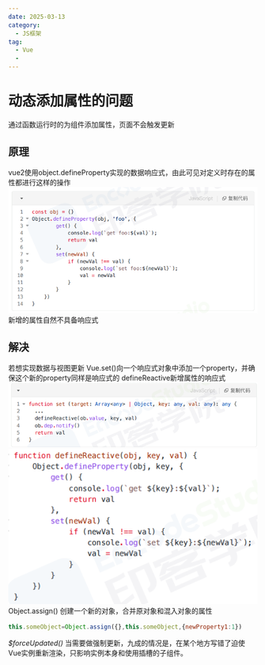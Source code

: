 ```yaml
---
date: 2025-03-13
category:
  - JS框架
tag:
  - Vue
  - 
---
```


# 动态添加属性的问题
通过函数运行时的为组件添加属性，页面不会触发更新
## 原理
vue2使用object.defineProperty实现的数据响应式，由此可见对定义时存在的属性都进行这样的操作
![alt text](image-6.png)
新增的属性自然不具备响应式
## 解决
若想实现数据与视图更新
Vue.set()向一个响应式对象中添加一个property，并确保这个新的property同样是响应式的
defineReactive新增属性的响应式
![alt text](image-7.png)
![alt text](image-8.png)
Object.assign()
创建一个新的对象，合并原对象和混入对象的属性
```js
this.someObject=Object.assign({},this.someObject,{newProperty1:1})
```
*$forceUpdated()*
当需要做强制更新，九成的情况是，在某个地方写错了迫使Vue实例重新渲染，只影响实例本身和使用插槽的子组件。